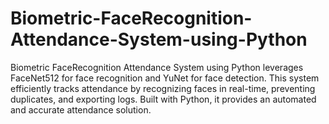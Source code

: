 # Biometric-FaceRecognition-Attendance-System-using-Python
Biometric FaceRecognition Attendance System using Python leverages FaceNet512 for face recognition and YuNet for face detection. This system efficiently tracks attendance by recognizing faces in real-time, preventing duplicates, and exporting logs. Built with Python, it provides an automated and accurate attendance solution.
